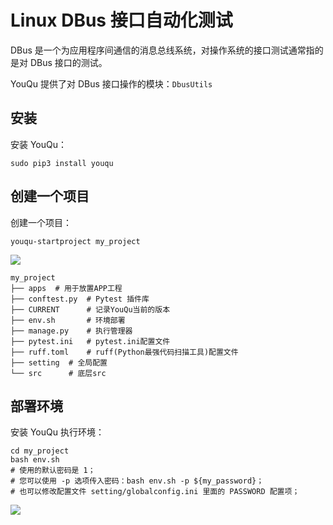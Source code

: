 # Linux DBus 接口自动化测试

DBus 是一个为应用程序间通信的消息总线系统，对操作系统的接口测试通常指的是对 DBus 接口的测试。

YouQu 提供了对 DBus 接口操作的模块：`DbusUtils`

## 安装

安装 YouQu：

```shell
sudo pip3 install youqu
```

## 创建一个项目

创建一个项目：

```shell
youqu-startproject my_project
```

![](/install.gif)

```shell
my_project
├── apps  # 用于放置APP工程
├── conftest.py  # Pytest 插件库
├── CURRENT      # 记录YouQu当前的版本
├── env.sh       # 环境部署
├── manage.py    # 执行管理器
├── pytest.ini   # pytest.ini配置文件
├── ruff.toml    # ruff(Python最强代码扫描工具)配置文件
├── setting  # 全局配置
└── src      # 底层src
```

## 部署环境

安装 YouQu 执行环境：

```shell
cd my_project
bash env.sh
# 使用的默认密码是 1；
# 您可以使用 -p 选项传入密码：bash env.sh -p ${my_password}；
# 也可以修改配置文件 setting/globalconfig.ini 里面的 PASSWORD 配置项；
```

![](/实践/env.gif)



